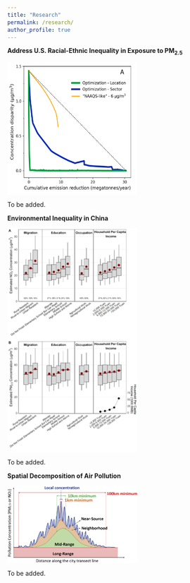 ```yaml
---
title: "Research"
permalink: /research/
author_profile: true
---
```


**Address U.S. Racial-Ethnic Inequality in Exposure to PM<sub>2.5</sub>**

<img src="/images/compare_three_approaches.png" alt="PM2.5 exposure disparity reduction curves" align="middle" class="inline" width=295 height=300/>

To be added.

**Environmental Inequality in China**

<img src="/images/china_ej.png" alt="China EJ" align="middle" class="inline" width=295 />

To be added.

**Spatial Decomposition of Air Pollution**

<img src="/images/spatial_decomposition.jpg" alt="Spatial Decomposition" align="middle" class="inline" width=295 />

To be added.

